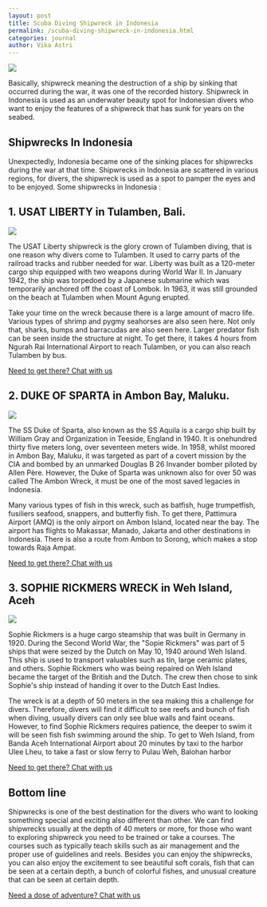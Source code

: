 ```yaml
---
layout: post
title: Scuba Diving Shipwreck in Indonesia
permalink: /scuba-diving-shipwreck-in-indonesia.html
categories: journal
author: Vika Astri
---
```


<img class="img-responsive post-feat-img" src="https://www.baliscuba.com/wp-content/uploads/2017/05/liberty-shipwreck-bali-1.jpg" />

Basically, shipwreck meaning the destruction of a ship by sinking that occurred during the war, it was one of the recorded history. Shipwreck in Indonesia is used as an underwater beauty spot for Indonesian divers who want to enjoy the features of a shipwreck that has sunk for years on the seabed.

## Shipwrecks In Indonesia

Unexpectedly, Indonesia became one of the sinking places for shipwrecks during the war at that time. Shipwrecks in Indonesia are scattered in various regions, for divers, the shipwreck is used as a spot to pamper the eyes and to be enjoyed. Some shipwrecks in Indonesia :

## 1. USAT LIBERTY in Tulamben, Bali.

<img class="img-responsive post-child-img" src="https://upload.wikimedia.org/wikipedia/commons/c/cc/USAT_Liberty_Wreck_Dive.jpg" />

The USAT Liberty shipwreck is the glory crown of Tulamben diving, that is one reason why divers come to Tulamben. It used to carry parts of the railroad tracks and rubber needed for war. Liberty was built as a 120-meter cargo ship equipped with two weapons during World War II. In January 1942, the ship was torpedoed by a Japanese submarine which was temporarily anchored off the coast of Lombok. In 1963, it was still grounded on the beach at Tulamben when Mount Agung erupted.

Take your time on the wreck because there is a large amount of macro life. Various types of shrimp and pygmy seahorses are also seen here. Not only that, sharks, bumps and barracudas are also seen here. Larger predator fish can be seen inside the structure at night. To get there, it takes 4 hours from Ngurah Rai International Airport to reach Tulamben, or you can also reach Tulamben by bus.

<a href="https://web.whatsapp.com/send?phone={{site.wa}}&text=Hi%20E-Nyelam,%20i%20need%20info%20for%20dive%20spot" class="cta--in--page">Need to get there? Chat with us</a>

## 2. DUKE OF SPARTA in Ambon Bay, Maluku.

<img class="img-responsive post-child-img" src="http://morotai.indonesia-tourism.com/images/wreck_diving.jpg" />

The SS Duke of Sparta, also known as the SS Aquila is a cargo ship built by William Gray and Organization in Teeside, England in 1940. It is onehundred thirty five meters long, over seventeen meters wide. In 1958, whilst moored in Ambon Bay, Maluku, it was targeted as part of a covert mission by the CIA and bombed by an unmarked Douglas B 26 Invander bomber piloted by Allen Père. However, the Duke of Sparta was unknown also for over 50 was called The Ambon Wreck, it must be one of the most saved legacies in Indonesia.

Many various types of fish in this wreck, such as batfish, huge trumpetfish, fusiliers seafood, snappers, and butterfly fish. To get there, Pattimura Airport (AMQ) is the only airport on Ambon Island, located near the bay. The airport has flights to Makassar, Manado, Jakarta and other destinations in Indonesia. There is also a route from Ambon to Sorong, which makes a stop towards Raja Ampat.

<a href="https://web.whatsapp.com/send?phone={{site.wa}}&text=Hi%20E-Nyelam,%20i%20need%20info%20for%20dive%20spot" class="cta--in--page">Need to get there? Chat with us</a>

## 3. SOPHIE RICKMERS WRECK in Weh Island, Aceh

<img class="img-responsive post-child-img" src="https://i.ytimg.com/vi/_w_gCDnzM2Q/maxresdefault.jpg" />

Sophie Rickmers is a huge cargo steamship that was built in Germany in 1920. During the Second World War, the "Sopie Rickmers" was part of 5 ships that were seized by the Dutch on May 10, 1940 around Weh Island. This ship is used to transport valuables such as tin, large ceramic plates, and others. Sophie Rickmers who was being repaired on Weh Island became the target of the British and the Dutch. The crew then chose to sink Sophie's ship instead of handing it over to the Dutch East Indies.

The wreck is at a depth of 50 meters in the sea making this a challenge for divers. Therefore, divers will find it difficult to see reefs and bunch of fish when diving, usually divers can only see blue walls and faint oceans. However, to find Sophie Rickmers requires patience, the deeper to swim it will be seen fish fish swimming around the ship. To get to Weh Island, from Banda Aceh International Airport about 20 minutes by taxi to the harbor Ulee Lheu, to take a fast or slow ferry to Pulau Weh, Balohan harbor

<a href="https://web.whatsapp.com/send?phone={{site.wa}}&text=Hi%20E-Nyelam,%20i%20need%20info%20for%20dive%20spot" class="cta--in--page">Need to get there? Chat with us</a>

## Bottom line

Shipwrecks is one of the best destination for the divers who want to looking something special and exciting also different than other. We can find shipwrecks usually at the depth of 40 meters or more, for those who want to exploring shipwreck you need to be trained or take a courses. The courses such as typically teach skills such as air management and the proper use of guidelines and reels. Besides you can enjoy the shipwrecks, you can also enjoy the excitement to see beautiful soft corals, fish that can be seen at a certain depth, a bunch of colorful fishes, and unusual creature that can be seen at certain depth.

<a href="https://web.whatsapp.com/send?phone={{site.wa}}&text=Hi%20E-Nyelam,%20i%20need%20info%20for%20dive%20spot" class="cta--in--page">Need a dose of adventure? Chat with us</a>
